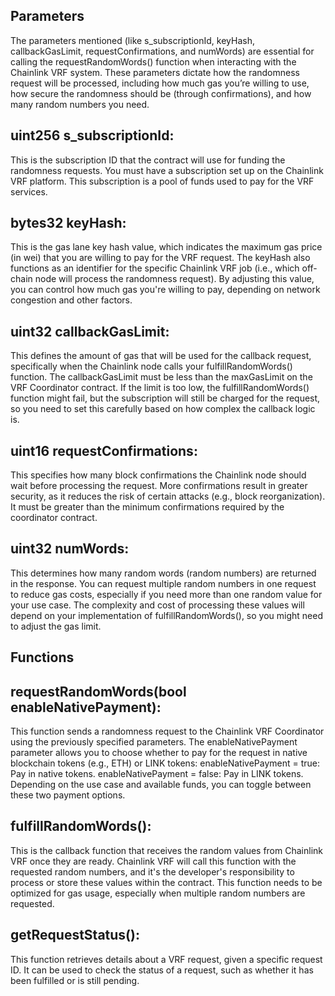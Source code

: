 ## Parameters 

The parameters mentioned (like s_subscriptionId, keyHash, callbackGasLimit, requestConfirmations, and numWords) are essential for calling the requestRandomWords() function when interacting with the Chainlink VRF system. These parameters dictate how the randomness request will be processed, including how much gas you’re willing to use, how secure the randomness should be (through confirmations), and how many random numbers you need.

## uint256 s_subscriptionId:

This is the subscription ID that the contract will use for funding the randomness requests.
You must have a subscription set up on the Chainlink VRF platform. This subscription is a pool of funds used to pay for the VRF services.

## bytes32 keyHash:

This is the gas lane key hash value, which indicates the maximum gas price (in wei) that you are willing to pay for the VRF request.
The keyHash also functions as an identifier for the specific Chainlink VRF job (i.e., which off-chain node will process the randomness request).
By adjusting this value, you can control how much gas you're willing to pay, depending on network congestion and other factors.

## uint32 callbackGasLimit:

This defines the amount of gas that will be used for the callback request, specifically when the Chainlink node calls your fulfillRandomWords() function.
The callbackGasLimit must be less than the maxGasLimit on the VRF Coordinator contract.
If the limit is too low, the fulfillRandomWords() function might fail, but the subscription will still be charged for the request, so you need to set this carefully based on how complex the callback logic is.

## uint16 requestConfirmations:

This specifies how many block confirmations the Chainlink node should wait before processing the request.
More confirmations result in greater security, as it reduces the risk of certain attacks (e.g., block reorganization).
It must be greater than the minimum confirmations required by the coordinator contract.

## uint32 numWords:

This determines how many random words (random numbers) are returned in the response.
You can request multiple random numbers in one request to reduce gas costs, especially if you need more than one random value for your use case.
The complexity and cost of processing these values will depend on your implementation of fulfillRandomWords(), so you might need to adjust the gas limit.



## Functions

## requestRandomWords(bool enableNativePayment):

This function sends a randomness request to the Chainlink VRF Coordinator using the previously specified parameters.
The enableNativePayment parameter allows you to choose whether to pay for the request in native blockchain tokens (e.g., ETH) or LINK tokens:
enableNativePayment = true: Pay in native tokens.
enableNativePayment = false: Pay in LINK tokens.
Depending on the use case and available funds, you can toggle between these two payment options.

## fulfillRandomWords():

This is the callback function that receives the random values from Chainlink VRF once they are ready.
Chainlink VRF will call this function with the requested random numbers, and it's the developer's responsibility to process or store these values within the contract.
This function needs to be optimized for gas usage, especially when multiple random numbers are requested.

## getRequestStatus():

This function retrieves details about a VRF request, given a specific request ID.
It can be used to check the status of a request, such as whether it has been fulfilled or is still pending.
